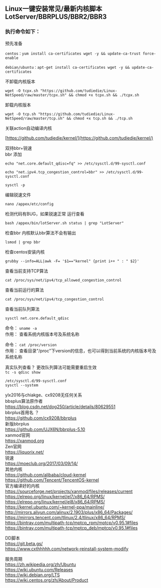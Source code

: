 ## Linux一键安装常见/最新内核脚本 LotServer/BBRPLUS/BBR2/BBR3
### 执行命令如下：

预先准备
```
centos：yum install ca-certificates wget -y && update-ca-trust force-enable
```
```
debian/ubuntu：apt-get install ca-certificates wget -y && update-ca-certificates
```
不卸载内核版本

```
wget -O tcpx.sh "https://github.com/tudiedie/Linux-NetSpeed/raw/master/tcpx.sh" && chmod +x tcpx.sh && ./tcpx.sh
```

卸载内核版本
```
wget -O tcp.sh "https://github.com/tudiedie/Linux-NetSpeed/raw/master/tcp.sh" && chmod +x tcp.sh && ./tcp.sh
```
关联action自动编译内核

[https://github.com/tudiedie/kernel/](https://github.com/tudiedie/kernel/)

双持bbr+锐速
<br>
bbr 添加
```
echo "net.core.default_qdisc=fq" >> /etc/sysctl.d/99-sysctl.conf
```
```
echo "net.ipv4.tcp_congestion_control=bbr" >> /etc/sysctl.d/99-sysctl.conf
```
```
sysctl -p
```
编辑锐速文件
```
nano /appex/etc/config
```
检测代码有BUG，如果锐速正常 运行查看
```
bash /appex/bin/lotServer.sh status | grep "LotServer"
```
检查bbr 内核默认bbr算法不会有输出
```
lsmod | grep bbr
```
检查centos安装内核
```
grubby --info=ALL|awk -F= '$1=="kernel" {print i++ " : " $2}'
```
查看当前支持TCP算法
```
cat /proc/sys/net/ipv4/tcp_allowed_congestion_control
```
查看当前运行的算法
```
cat /proc/sys/net/ipv4/tcp_congestion_control
```
查看当前队列算法
```
sysctl net.core.default_qdisc
```
命令： `uname -a`
<br>
作用： 查看系统内核版本号及系统名称

命令： `cat /proc/version`
<br>
作用： 查看目录"/proc"下version的信息，也可以得到当前系统的内核版本号及系统名称

真实队列查看？ 更改队列算法可能需要重启生效
<br>
`tc -s qdisc show`

`/etc/sysctl.d/99-sysctl.conf`
<br>
`sysctl --system`

ylx2016与chiakge、cx9208无任何关系
<br>
bbsplus算法原作者
<br>
https://blog.csdn.net/dog250/article/details/80629551
<br>
bbrplus首用名 ？
<br>
https://github.com/cx9208/bbrplus
<br>
新版bbrplus
<br>
https://github.com/UJX6N/bbrplus-5.10
<br>
xanmod官网
<br>
https://xanmod.org
<br>
Zen官网
<br>
https://liquorix.net/
<br>
锐速
<br>
https://moeclub.org/2017/03/09/14/
<br>
其他内核
<br>
https://github.com/alibaba/cloud-kernel
<br>
https://github.com/Tencent/TencentOS-kernel
<br>
官方编译好的内核
<br>
https://sourceforge.net/projects/xanmod/files/releases/current
<br>
https://elrepo.org/linux/kernel/el7/x86_64/RPMS/
<br>
https://elrepo.org/linux/kernel/el8/x86_64/RPMS/
<br>
https://kernel.ubuntu.com/~kernel-ppa/mainline/
<br>
http://mirrors.aliyun.com/alinux/2.1903/plus/x86_64/Packages/
<br>
https://mirrors.tencent.com/tlinux/2.4/tlinux/x86_64/RPMS/
<br>
https://bintray.com/multipath-tcp/mptcp_rpm/mptcp/v0.95.1#files
<br>
https://bintray.com/multipath-tcp/mptcp_deb/mptcp/v0.95.1#files

DD脚本
<br>
https://git.beta.gs/
<br>
https://www.cxthhhhh.com/network-reinstall-system-modify


服务周期
<br>
https://zh.wikipedia.org/zh/Ubuntu
<br>
https://wiki.ubuntu.com/Releases
<br>
https://wiki.debian.org/LTS
<br>
https://wiki.centos.org/zh/About/Product
